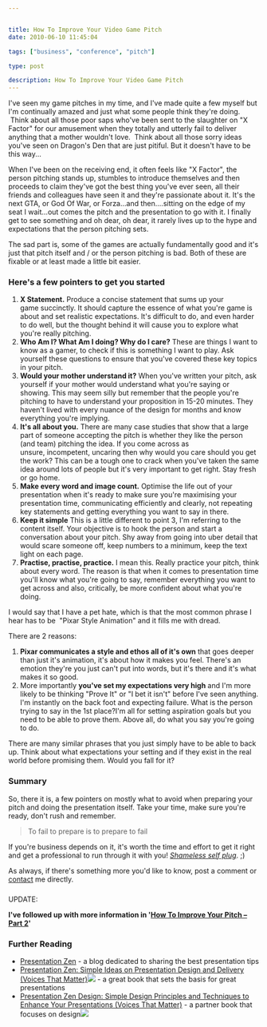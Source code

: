 ```yaml
---


title: How To Improve Your Video Game Pitch
date: 2010-06-10 11:45:04

tags: ["business", "conference", "pitch"]

type: post

description: How To Improve Your Video Game Pitch
---
```

I've seen my game pitches in my time, and I've made quite a few myself
but I'm continually amazed and just what some people think they're
doing.  Think about all those poor saps who've been sent to the
slaughter on "X Factor" for our amusement when they totally and utterly
fail to deliver anything that a mother wouldn't love.  Think about all
those sorry ideas you've seen on Dragon's Den that are just pitiful. But
it doesn't have to be this way...

When I've been on the receiving end, it often feels like "X Factor", the
person pitching stands up, stumbles to introduce themselves and then
proceeds to claim they've got the best thing you've ever seen, all their
friends and colleagues have seen it and they're passionate about it.
It's the next GTA, or God Of War, or Forza...and then....sitting on the
edge of my seat I wait...out comes the pitch and the presentation to go
with it. I finally get to see something and oh dear, oh dear, it rarely
lives up to the hype and expectations that the person pitching sets.

The sad part is, some of the games are actually fundamentally good and
it's just that pitch itself and / or the person pitching is bad. Both of
these are fixable or at least made a little bit easier.

### Here's a few pointers to get you started

1.  **X Statement.** Produce a concise statement that sums up your
    game succinctly. It should capture the essence of what you're game
    is about and set realistic expectations. It's difficult to do, and
    even harder to do well, but the thought behind it will cause you to
    explore what you're really pitching.
2.  **Who Am I? What Am I doing? Why do I care?** These are things I
    want to know as a gamer, to check if this is something I want to
    play. Ask yourself these questions to ensure that you've covered
    these key topics in your pitch.
3.  **Would your mother understand it?** When you've written your pitch,
    ask yourself if your mother would understand what you're saying or
    showing. This may seem silly but remember that the people you're
    pitching to have to understand your proposition in 15-20 minutes.
    They haven't lived with every nuance of the design for months and
    know everything you're implying.
4.  **It's all about you.** There are many case studies that show that a
    large part of someone accepting the pitch is whether they like the
    person (and team) pitching the idea. If you come across as
    unsure, incompetent, uncaring then why would you care should you get
    the work? This can be a tough one to crack when you've taken the
    same idea around lots of people but it's very important to get
    right. Stay fresh or go home.
5.  **Make every word and image count.** Optimise the life out of your
    presentation when it's ready to make sure you're maximising your
    presentation time, communicating efficiently and clearly, not
    repeating key statements and getting everything you want to say in
    there.
6.  **Keep it simple** This is a little different to point 3, I'm
    referring to the content itself. Your objective is to hook the
    person and start a conversation about your pitch. Shy away from
    going into uber detail that would scare someone off, keep numbers to
    a minimum, keep the text light on each page.
7.  **Practise, practise, practice.** I mean this. Really practice your
    pitch, think about every word. The reason is that when it comes to
    presentation time you'll know what you're going to say, remember
    everything you want to get across and also, critically, be more
    confident about what you're doing.

I would say that I have a pet hate, which is that the most common phrase
I hear has to be  "Pixar Style Animation" and it fills me with dread.

There are 2
reasons:

1.  **Pixar communicates a style and ethos all of it's own** that goes
    deeper than just it's animation, it's about how it makes you feel.
    There's an emotion they're you just can't put into words, but it's
    there and it's what makes it so good.
2.  More importantly **you've set my expectations very high** and I'm
    more likely to be thinking "Prove It" or "I bet it isn't" before
    I've seen anything. I'm instantly on the back foot and expecting
    failure. What is the person trying to say in the 1st place?I'm all
    for setting aspiration goals but you need to be able to prove them.
    Above all, do what you say you're going to do.

There are many similar phrases that you just simply have to be able to
back up. Think about what expectations your setting and if they exist in
the real world before promising them. Would you fall for it?

### Summary

So, there it is, a few pointers on mostly what to avoid when preparing
your pitch and doing the presentation itself. Take your time, make sure
you're ready, don't rush and remember.

> To fail to prepare is to prepare to fail

If you're business depends on it, it's worth the time and effort to get
it right and get a professional to run through it with you! *[Shameless
self
plug](http://gamedevconsulting.blogspot.com/p/simeon-pashley-consultant-development.html)*.
;)

As always, if there's something more you'd like to know, post a comment
or [contact](/contact) me directly.

###
UPDATE:

**I've followed up with more information in '**[**How To Improve Your
Pitch – Part 2**](/2010/06/improve-pitch-part-2-2.html)**'**

### Further Reading

-   [Presentation Zen](http://www.presentationzen.com/) - a blog
    dedicated to sharing the best presentation tips
-   [Presentation
Zen: Simple Ideas on Presentation Design and Delivery
    (Voices That
    Matter)](http://www.amazon.co.uk/gp/product/0321525655?ie=UTF8&tag=gamedevelcons-21&linkCode=as2&camp=1634&creative=19450&creativeASIN=0321525655)![](/assets/ir?t=gamedevelcons-21&l=as2&o=2&a=0321525655) -
    a great book that sets the basis for great presentations
-   [Presentation Zen
Design: Simple Design Principles and Techniques to
    Enhance Your Presentations (Voices That
    Matter)](http://www.amazon.co.uk/gp/product/0321668790?ie=UTF8&tag=gamedevelcons-21&linkCode=as2&camp=1634&creative=19450&creativeASIN=0321668790) -
    a partner book that focuses on
    design![](/assets/ir?t=gamedevelcons-21&l=as2&o=2&a=0321668790)

